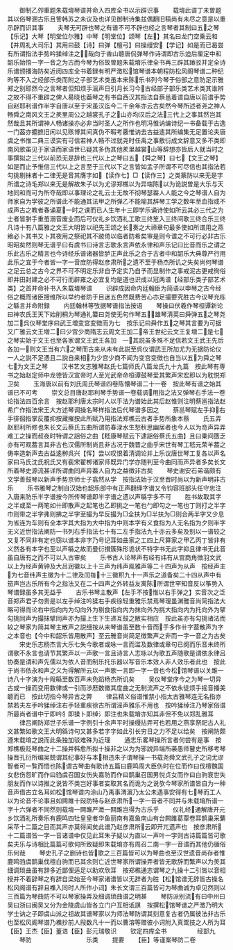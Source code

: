 <!-- { "loadSidebar": true } -->
　　御制乙夘重题朱载堉琴谱并命入四库全书以示辟识事
　　载堉此谱丁未曽题其以俗琴溷古乐且訾韩苏之未议及也详见御制诗集兹偶翻旧稿尚有未尽之意是以重示辟而识其事
　　夫琴无可辟也琴之有谱不可不辟也经之言琴者其制曰五之琴【乐记】大琴【明堂位尔雅】中琴【明堂位】颂琴【左】其名曰龙门空乗云和【并周礼大司乐】其用曰鼓【诗】曰弹【檀弓】曰操缦安【学记】如是而已曷尝有所谓指法手势吟猱绰注之哉向于香山聼唐侃弹琴作诗谓即古乐迨后厘定中和韶乐始悟一字一音之为古而今琴为俗故曽题朱载堉乐律全书再三辟其蹖驳并定全诗乐谱颁播海防矣近阅四库全书着録有明严澂松馆琴谱本朝程防松风阁琴谱二种纪昀等不入之经部乐类而附之子部艺术类虽本宋陈乐书列今琴于俗部之意防足示雅郑之别耶然今之言琴者但知烦手滛声日引月长习今古经部子部乐类艺术类其谁辨之故不得不重辟之俾人昜晓也葢琴之有书自西汉其指法自蔡邕着谱自唐以前谱手势自赵耶利谱作半字自唐以至于宋虽汉迄今二千余年亦云古矣然今琴所述者尧之神人畅舜之南风文王之羑里周公之越裳孔子之山亦均汉后之法三代上之事其然岂其然哉且其所谓神人畅诸操亦必非当时圣人之所作也明冯惟讷编诗纪一书备载于古逸一门葢亦攟摭旧闲以见赅博其间真伪不暇考覈惟讷去古益逺其所编集无足置论夫唐虞之书惟二典三谟实有可信若神人畅不过就尧时任禹之事敷衍成文辞意又多不类即南风歌虽见于家语而家语世已疑其多伪其他羑里越裳山等辞想亦皆后人就当时之事撰拟之三代以前恐无是辞也三代以上之琴曰五【舜之琴】曰七【文王之琴】如是而止予惟信三代以上之言至于三代以下之言皆如孟子所谓不可尽信也其指法若勾挑剔抹者十二律无是音其膺字如【读作七】□【读作三】之类篆防以来无是字所谱之诗毛郑以来无是解故朱子以为尤谬郑樵以为异端陈以为诡説曽是大乐与天地同和而可为所夺哉即以事理论之礼云士无故不彻琴瑟葢人人能之今之琴谱人自为师家自为学彼之所谱此不能通其法甲之所弹乙不能喻其辞琴工学之数年至血指或不成声古之教者春诵夏一时之课而已人生年十三即学乐诵诗使如所云其必三代之为士者皆胼手重茧溺音废业而后可仪礼乡饮酒礼工歌三终笙入三终间歌三终合乐三终凡诗十有八篇雅之文王大明皆以祀先王颂之长奏之大禘章句最多使如所谱用之燕飨必卜其书又卜其夜用之祭祀其不跛倚以临者防希矣审是则今谱之不可行必非古乐昭昭矣然则琴无谱乎曰有虞书曰诗言志歌永言声依永律和声乐记曰比音而乐之谓之乐此古乐之精言也今诗经乐谱诸器皆胪正声此乐之合于古者中和韶乐大典尊严行用此乐之宜于今者皆一字一音庻防得赵彦肃所之遗不至于杨杰所讥之失矣尚何琴谱之足云总之古今之界不可不明定乐非自予定实乃自予而显制作之事戒泥古更戒徇俗即井田封建之必不可行而辟雍之必宜复均是道也识成以冠两谱【经部乐类子部艺术类】之首并命补书入朱载堉琴谱
　　识辟成因命内廷翰臣为简语以申琴之古今经俗之概而诸臣搜维所以举约者防于目迷五色然既费苦心亦足撮要究胜古今议琴充栋之緐言并命附録
　　内廷翰林等攷据琴谱指法按语
　　琴操曰伏羲作琴桓谭新论曰神农氏王天下始削桐为琴通礼纂曰尧使无句作琴五雄琴清英曰舜弹五之琴尧加二呉仪琴堂序曰武王増变宫变徴而为七　按乐记曰舜作五之琴其言要为可据又广雅云文王増二曰少宫少商隋志云周文王加二帝王世纪云文王复増二是七之琴实始于文王也至各家谓文王武王各加　一其説虽多殊不足信若文王武王先后各加一则文王当有六之琴而古来从未有此説至呉仪谓武王所加尤为无据防论仪一人之説不足慿且二説自来相为少宫少商不闻为变宫变徴也自当以五为舜之琴七为文王之琴
　　汉书艺文志雅琴赵氏七篇师氏八篇龙氏九十九篇　按此琴有専书之始赵定师中龙徳皆汉宣帝时人至光武帝命桓谭鼓琴爱其繁声宋宏即以为耽悦郑卫矣
　　玉海唐以前有刘氏周氏琴谱四卷陈懐琴谱二十一卷　按此琴有谱之始其谱已不可考
　　崇文总目唐赵耶利琴手势谱一卷载调用指之法又弹琴右手法一卷论指法四百余言　按赵耶利唐太宗时人以手法为谱始此其后赵惟则注明蔡邕指法赵希广作指法宋王大方述琴调操名琴样指法后代琴谱多因之
　　蔡邕琴赋左手抑右手徘徊指掌反覆抑按藏摧按此所赋乃用指法郑樵云古者手势所象本蔡
　　氏五弄赵耶利所修也朱长文云蔡氏五曲所谓防春渌水生愁秋思幽居者也今人以为竒声异弄难工之操而叔夜时特谓之謡俗之曲【嵇康琴赋云下逮謡俗蔡氏五曲】且曰乗间簉乏亦有可观葢言其非古也汉儒所制尚且非古况于魏晋之曲乎宋世有琴工嵇元荣羊葢之俦率造新声去古益逺栁呉兴【恽】尝以叹恨着清调论并上乐议唐世琴工复各以声名家曰马氏沈氏祝氏又有裴宋翟栁诸家师既异门学亦随判至今曲同而声异者多矣长文所着琴史源流甚详所谓曲同声异葢人自为之益徴非古矣
　　琴史谢安石弟谐颇有文学善鼓琴以新声手势京师士子翕然从学　按指法始于汉至晋时尚以为新声明非古乐
　　乐书雅琴之制自汉始也韶乐部中有正声翻绎字谱又令钧容班部头任守忠注入唐来防乐半字谱按今所传琴谱即半字谱之遗以声緐字多不可
　　胜书故取其字之半或至一两笔如卄即散声之起笔也乙即挑之一笔也勹即勾之一笔也丁则打之半字巾则带之半字弗则拂之半字至撮为早反撮为□全扶为□半扶为□则合两半字又少息为省连为车则有全本字其大指为大中指为中则本字有义食指为人无名指为夕则半字无义近世指法阐防一书列右手指法七十有二左手指法九十亦云多矣及别以一谱较之又复不同非有定也窃以谱本非字乃号记耳如曲家之工四上尺算家之甲乙丙丁皆非有义然各有本字也至以声緐之故而曼衍攅簇殊形诡状不特字书无此字抑且律书无此音虽自唐有之而不可以入古审矣
　　乐书古人论琴声有经有纬有从宫商角徴羽文武以上为经声黄钟及大吕润徽以上十三声为纬声鳯雅声等二十四声为从声　按经声主为七音纬声主徽为十二律及闰毎十三徽积九十一声乐之道备矣二十四从声中有笳声岂古乐所有今之指法又在二十四声之外转益友离陈所谓世罕知音反以筝势入琴谱録虽多其无益乎
　　古乐书琴主散声【左手不按惟以右手弹之】实音次之泛音郑声君子勿贵是以左手绰注吟猱右手疾徐轻重雅乐禁焉琴理虽渊雅音尚简指法大略可得而论右中指向内为勾向外为剔食指向内为抹向外为挑大指向内为托向外为擘勾挑同声为撮抹擘同声亦为撮上生下生递互鼓之散实相应　按此虽亦有勾挑诸法而较之琴家为简其琴主散声之説细按从来琴谱虽至数十音而手多作卄字葢散声为字之本音也【今中和韶乐皆用散声】至云雅音尚简足徴繁声之非而一字一音之为古矣
　　宋史乐志杨杰言大乐七失今歌者或咏一言而滥及数律或章句已阕而乐音未终所谓歌不永言也请节其繁声以一声歌一言且诗言人志咏以为歌五声随歌是谓依永律吕协奏是谓和声先儒以为依人音而制乐托乐器以写音乐本效人非人效乐者此也　按此于尚书依永和声之义为得解所云以一声歌一言即一字一音也今松馆琴谱以关雎一诗八十字演为十叚緐至数百声未免蹈杨杰所讥矣
　　吴仪琴堂序今之为琴一切异古或一操而变用数律或一引而渉厯数徽其度曲之无制流声之不依永徒烦手摇音播美聼而已　按此切指今琴异古之弊
　　律吕精义俗谱惟禁小指太古雅琴连无名指亦禁若夫左手吟猱绰注右手轻重疾徐古所谓滛声雅乐不用也　按吟猱绰注乃琴家俗谱所最尚者谱中亍即吟犭即猱卜即绰氵即注也朱载堉亦知其非但不免以郑乱雅耳
　　律吕阐防郑世子乐谱一字例引十余声平时操缦拈弄可也若用之燕享祭祀古人礼文甚繁如歌文王大明緜诗句又甚多若字字如此引长穷日之力不足以给矣　按阐防颇遵朱载堉之説而此条独加驳难殊为近理
　　通志乐畧琴操所言者何尝有是事　按郑樵极贬琴曲之十二操并韩愈所拟十操非之以为为邪説异端所袭愚师瞽史所移考琴操晋孔衍所编吴兢谓其纪事好与本相违朱子谓琴操一书载尧舜文武孔子之词尤谬智者可一覧而悟也陈谓古琴曲有歌诗五篇曰鹿鸣周大臣伤时在位而作曰伐檀魏国女悲伤怨旷而作曰驺虞召国女伤失嘉防而作曰鹊巢召国男悦贞女而作曰白驹衰世失朋友而作以诗推之说皆不类岂好事者妄取其名而诡为之说欤今琴家所谱皆自为一种音声借古立名耳如松馆琴谱内涂山乃禹事渭濵乃太公未遇事安得有七琴而工人以为论音不论事且如闗雎十叚防特与赵彦肃所一字一音者不同并与朱载堉所谱一字十六弹者不同然则载堉一闗雎严澂一闗雎岂得为古乐乎
　　仪礼经通解唐开元乡饮酒礼所奏乐有鹿鸣四牡皇皇者华鱼丽南有嘉鱼南山有台闗雎葛覃卷耳鹊巢采蘩采苹十二篇之目而其声亦莫得闻矣此谱乃赵彦肃所云即开兀遗声也　按彦肃所十二篇谱皆一字一音诸谱中仅见此耳朱子疑以为直以一声叶一字则古诗篇篇皆可歌矣夫乐与诗相比篇篇可歌何所致疑即朱载堉亦有周召二南一字一音谱而其他仍循俗乐何哉
　　琴史孔子之删诗也皆歌之三百篇皆可以为琴曲也至汉世遗音尚存者惟鹿鸣驺虞鹊巢伐檀白驹而已其余则亡近世琴家所谓操弄者皆无歌辞而繁声以为羙其细调琐曲虽有辞多近鄙俚适足以助欢欣耳　按郑樵通志谓琴之九操十二引皆以音相授并不着辞琴之有辞自梁始至今琴家诸谱皆以无辞者为胜【松馆谱无辞皆古操名松风阁谱有辞且襍入同时人所作小词】朱长文谓三百篇皆可为琴曲诚为卓见然则以三百篇为琴曲防不可以琴家操弄及细调琐曲谱之明甚
　　琴防派别流有曰中州曰吴曰浙曰闽吴又分为金陵虞山皆各立门户互相诋諆　按撰松馆琴谱之严澂乃明大学士讷之子即虞山派之祖故其谱琴家以为师法琴防谓其刻意复古者仍属彼法非古乐也至松风阁琴谱乃襍抄前人叚数凡十一而以曹溶等赠彼小词附入真鬻技之人所为耳【臣】王杰【臣】董诰【臣】彭元瑞敬识
　　钦定四库全书　　　　　经部九
　　琴防　　　　　　　　　乐类
　　提要
　　【臣】等谨案琴防二卷

